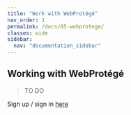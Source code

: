 ```yaml
---
title: "Work with WebProtégé"
nav_order: 1
permalink: /docs/05-webprotege/
classes: wide
sidebar:
  nav: "documentation_sidebar"
---
```


## Working with WebProtégé

> TO DO

Sign up / sign in [here](https://webprotege.stanford.edu/)